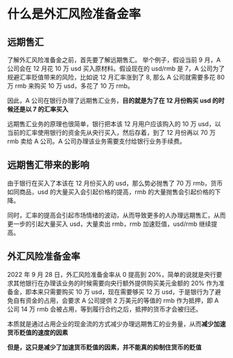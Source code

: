# 什么是外汇风险准备金率

## 远期售汇
了解外汇风险准备金之前，首先要了解远期售汇。
举个例子，假设当前 9 月，A 公司会在 12 月花 10 万 usd 买入原材料。假设现在的 usd/rmb 是 7，A 公司为了规避汇率贬值带来的风险，比如说 12 月汇率涨到了 8, 那么 A 公司就需要多花 80 万 rmb 来购买 10 万 usd，多花了 10 万 rmb。

因此，A 公司在银行办理了远期售汇业务，**目的就是为了在 12 月份购买 usd 的时候还是以 7 的汇率买入**

远期售汇业务的原理也很简单，银行把本该 12 月用户应该购入的 10 万 usd，以当前的汇率使用银行的资金先从央行买入，然后存着，到了 12 月份再以 70 万 rmb 卖给 A 公司。A 公司办理该业务需要支付给银行业务手续费。

## 远期售汇带来的影响
由于银行在买入了本该在 12 月份买入的 usd，那么势必抛售了 70 万 rmb，货币如同商品，usd 的大量买入会引起价格的提高，rmb 的大量抛售会引起价格的下降。

同时，汇率的提高会引起市场情绪的波动，从而导致更多的人办理远期售汇，从而更一步的引起大量买入 usd，大量卖出 rmb，rmb 加速贬值，usd/rmb 继续提高。

## 外汇风险准备金率
2022 年 9 月 28 日，外汇风险准备金率从 0 提高到 20%，简单的说就是央行要求其他银行在办理该业务的时候需要向央行额外提供购买美元金额的 20% 作为准备金，即本来只需要购买 10 万 usd，现在需要够买 12 万 usd，于是银行为了避免自有资金的占用，会要求 A 公司提供 2 万美元的等值的 rmb 作为抵押，即 A 公司 14 万 rmb 会被占用，等到履行合约之后，抵押的货币才会被归还。

本质就是通过占用企业的现金流的方式减少办理远期售汇的业务量，从而**减少加速货币贬值的速度的因素**

**但是，这只是减少了加速货币贬值的因素，并不能真的抑制住货币的贬值**